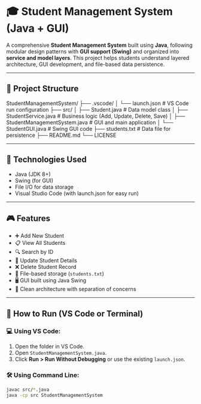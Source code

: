 # 🎓 Student Management System (Java + GUI)

A comprehensive **Student Management System** built using **Java**, following modular design patterns with **GUI support (Swing)** and organized into **service and model layers**. This project helps students understand layered architecture, GUI development, and file-based data persistence.

---

## 📁 Project Structure
StudentManagementSystem/
├── .vscode/
│ └── launch.json # VS Code run configuration
├── src/
│ ├── Student.java # Data model class
│ ├── StudentService.java # Business logic (Add, Update, Delete, Save)
│ ├── StudentManagementSystem.java # GUI and main application
│ └── StudentGUI.java # Swing GUI code
├── students.txt # Data file for persistence
├── README.md
└── LICENSE

---

## 🧰 Technologies Used

- Java (JDK 8+)
- Swing (for GUI)
- File I/O for data storage
- Visual Studio Code (with launch.json for easy run)

---

## 🎮 Features

- ➕ Add New Student
- 📋 View All Students
- 🔍 Search by ID
- 📝 Update Student Details
- ❌ Delete Student Record
- 💾 File-based storage (`students.txt`)
- 🖥️ GUI built using Java Swing
- 🧠 Clean architecture with separation of concerns

---

## 🚀 How to Run (VS Code or Terminal)

### 💻 Using VS Code:
1. Open the folder in VS Code.
2. Open `StudentManagementSystem.java`.
3. Click **Run > Run Without Debugging** or use the existing `launch.json`.

### 🛠️ Using Command Line:
```bash
javac src/*.java
java -cp src StudentManagementSystem

